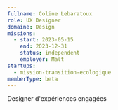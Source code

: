 ```yaml
---
fullname: Coline Lebaratoux
role: UX Designer
domaine: Design
missions:
  - start: 2023-05-15
    end: 2023-12-31
    status: independent
    employer: Malt
startups:
  - mission-transition-ecologique
memberType: beta
---
```


Designer d'expériences engagées
